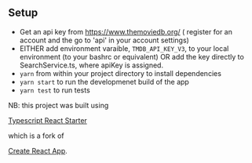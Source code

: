 ## Setup
- Get an api key from https://www.themoviedb.org/ ( register for an account and the go to 'api' in your account settings)
- EITHER add environment varaible, `TMDB_API_KEY_V3`, to your local environment (to your bashrc or equivalent) OR add the key directly to SearchService.ts, where apiKey is assigned.
- `yarn` from within your project directory to install dependencies
- `yarn start` to run the developmenet build of the app
- `yarn test` to run tests

NB: this project was built using

[Typescript React Starter](https://github.com/Microsoft/TypeScript-React-Starter)

which is a fork of 

[Create React App](https://github.com/facebookincubator/create-react-app).


